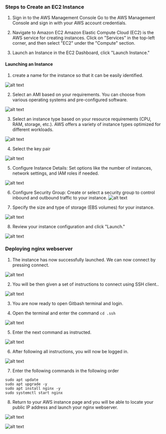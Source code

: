 ### Steps to Create an EC2 Instance
1. Sign in to the AWS Management Console
Go to the AWS Management Console and sign in with your AWS account credentials.


2. Navigate to Amazon EC2
Amazon Elastic Compute Cloud (EC2) is the AWS service for creating instances. Click on "Services" in the top-left corner, and then select "EC2" under the "Compute" section.


3. Launch an Instance in the EC2 Dashboard, click "Launch Instance."

#### Launching an Instance

1. create a name for the instance so that it can be easily identified. 

![alt text](name_tags.png)

2. Select an AMI based on your requirements. You can choose from various operating systems and pre-configured software. 

![alt text](AMI.png)

3. Select an instance type based on your resource requirements (CPU, RAM, storage, etc.). AWS offers a variety of instance types optimized for different workloads.

![alt text](instant_type.png)

4. Select the key pair

![alt text](key_pair.png)

5. Configure Instance Details: Set options like the number of instances, network settings, and IAM roles if needed.

![alt text](security.png)

6. Configure Security Group: Create or select a security group to control inbound and outbound traffic to your instance.
![alt text](security.png)

7. Specify the size and type of storage (EBS volumes) for your instance.

![alt text](storage.png)


8. Review your instance configuration and click "Launch."

![alt text](summary.png)

### Deploying nginx webserver 

1. The instance has now successfully launched. We can now connect by pressing connect.

![alt text](connect.png)

2. You will be then given a set of instructions to connect using SSH client..

![alt text](ssh.png)

3. You are now ready to open Gitbash terminal and login.


4. Open the terminal and enter the command `cd .ssh`

![alt text](step1.png)


5. Enter the next command as instructed.

![alt text](step2.png)

6. After following all instructions, you will now be logged in. 

![alt text](login.png)

7. Enter the following commands in the following order

```
sudo apt update
sudo apt upgrade -y
sudo apt install nginx -y
sudo systemctl start nginx
```

8. Return to your AWS instance page and you will be able to locate your public IP address and launch your nginx webserver.

![alt text](final.png)

![alt text](nginx.png)
